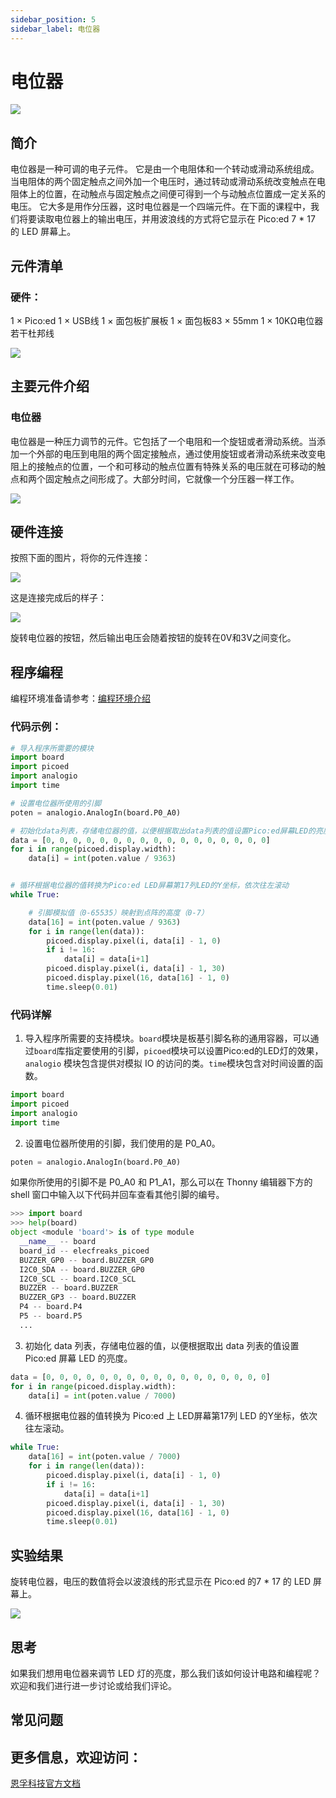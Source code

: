 ```yaml
---
sidebar_position: 5
sidebar_label: 电位器
---
```


# 电位器

![](./images/pico-ed-starter-kit-case-03-01.png)

## 简介
电位器是一种可调的电子元件。 它是由一个电阻体和一个转动或滑动系统组成。 当电阻体的两个固定触点之间外加一个电压时，通过转动或滑动系统改变触点在电阻体上的位置，在动触点与固定触点之间便可得到一个与动触点位置成一定关系的电压。 它大多是用作分压器，这时电位器是一个四端元件。在下面的课程中，我们将要读取电位器上的输出电压，并用波浪线的方式将它显示在 Pico:ed 7 * 17 的 LED 屏幕上。

## 元件清单

### 硬件：
1 × Pico:ed
1 × USB线
1 × 面包板扩展板
1 × 面包板83 × 55mm
1 × 10KΩ电位器
若干杜邦线

![](./images/pico-ed-starter-kit-case-03-02.png)

## 主要元件介绍

### 电位器
电位器是一种压力调节的元件。它包括了一个电阻和一个旋钮或者滑动系统。当添加一个外部的电压到电阻的两个固定接触点，通过使用旋钮或者滑动系统来改变电阻上的接触点的位置，一个和可移动的触点位置有特殊关系的电压就在可移动的触点和两个固定触点之间形成了。大部分时间，它就像一个分压器一样工作。

![](./images/pico-ed-starter-kit-case-03-03.png)

## 硬件连接
按照下面的图片，将你的元件连接：

![](./images/pico-ed-starter-kit-case-03-04.png)

这是连接完成后的样子：

![](./images/pico-ed-starter-kit-case-03-05.png)

旋转电位器的按钮，然后输出电压会随着按钮的旋转在0V和3V之间变化。

## 程序编程
编程环境准备请参考：[编程环境介绍](https://www.yuque.com/elecfreaks-learn/picoed/er7nuh)

### 代码示例：
```python
# 导入程序所需要的模块
import board
import picoed
import analogio
import time

# 设置电位器所使用的引脚
poten = analogio.AnalogIn(board.P0_A0)

# 初始化data列表，存储电位器的值，以便根据取出data列表的值设置Pico:ed屏幕LED的亮度
data = [0, 0, 0, 0, 0, 0, 0, 0, 0, 0, 0, 0, 0, 0, 0, 0, 0]
for i in range(picoed.display.width):
    data[i] = int(poten.value / 9363)


# 循环根据电位器的值转换为Pico:ed LED屏幕第17列LED的Y坐标，依次往左滚动
while True:

    # 引脚模拟值（0-65535）映射到点阵的高度（0-7）
    data[16] = int(poten.value / 9363)
    for i in range(len(data)):
        picoed.display.pixel(i, data[i] - 1, 0)
        if i != 16:
            data[i] = data[i+1]
        picoed.display.pixel(i, data[i] - 1, 30)
        picoed.display.pixel(16, data[16] - 1, 0)
        time.sleep(0.01)
```

### 代码详解

1. 导入程序所需要的支持模块。`board`模块是板基引脚名称的通用容器，可以通过`board`库指定要使用的引脚，`picoed`模块可以设置Pico:ed的LED灯的效果， `analogio` 模块包含提供对模拟 IO 的访问的类。`time`模块包含对时间设置的函数。
```python
import board
import picoed
import analogio
import time
```

2. 设置电位器所使用的引脚，我们使用的是 P0_A0。
```python
poten = analogio.AnalogIn(board.P0_A0)
```
如果你所使用的引脚不是 P0_A0 和 P1_A1，那么可以在 Thonny 编辑器下方的 shell 窗口中输入以下代码并回车查看其他引脚的编号。
```python
>>> import board
>>> help(board)
object <module 'board'> is of type module
  __name__ -- board
  board_id -- elecfreaks_picoed
  BUZZER_GP0 -- board.BUZZER_GP0
  I2C0_SDA -- board.BUZZER_GP0
  I2C0_SCL -- board.I2C0_SCL
  BUZZER -- board.BUZZER
  BUZZER_GP3 -- board.BUZZER
  P4 -- board.P4
  P5 -- board.P5
  ...
```

3. 初始化 data 列表，存储电位器的值，以便根据取出 data 列表的值设置 Pico:ed 屏幕 LED 的亮度。
```python
data = [0, 0, 0, 0, 0, 0, 0, 0, 0, 0, 0, 0, 0, 0, 0, 0, 0]
for i in range(picoed.display.width):
    data[i] = int(poten.value / 7000)

```

4. 循环根据电位器的值转换为 Pico:ed 上 LED屏幕第17列 LED 的Y坐标，依次往左滚动。
```python
while True:
    data[16] = int(poten.value / 7000)
    for i in range(len(data)):
        picoed.display.pixel(i, data[i] - 1, 0)
        if i != 16:
            data[i] = data[i+1]
        picoed.display.pixel(i, data[i] - 1, 30)
        picoed.display.pixel(16, data[16] - 1, 0)
        time.sleep(0.01)
```

## 实验结果
旋转电位器，电压的数值将会以波浪线的形式显示在 Pico:ed 的7 * 17 的 LED 屏幕上。

![](./images/pico-ed-starter-kit-case-03.gif)

## 思考
如果我们想用电位器来调节 LED 灯的亮度，那么我们该如何设计电路和编程呢？欢迎和我们进行进一步讨论或给我们评论。

## 常见问题

## 更多信息，欢迎访问：
[恩孚科技官方文档](https://www.elecfreaks.com/learn-en/)
